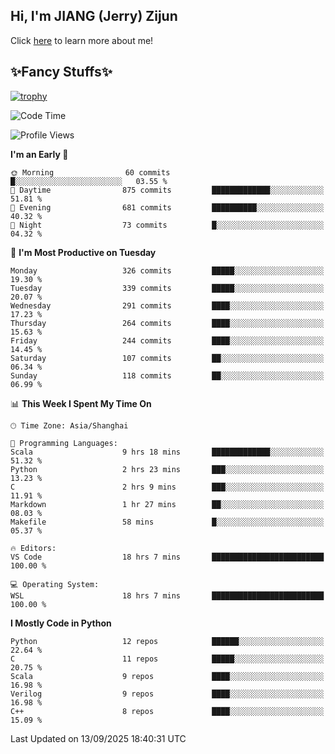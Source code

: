 ## Hi, I'm JIANG (Jerry) Zijun

Click [here](https://jzjerry.github.io/about/) to learn more about me!

## ✨Fancy Stuffs✨
[![trophy](https://github-profile-trophy.vercel.app/?username=jzjerry&theme=onedark)](https://github.com/ryo-ma/github-profile-trophy)
<!--START_SECTION:waka-->
![Code Time](http://img.shields.io/badge/Code%20Time-1%2C517%20hrs%2059%20mins-blue)

![Profile Views](http://img.shields.io/badge/Profile%20Views-0-blue)

**I'm an Early 🐤** 

```text
🌞 Morning                60 commits          █░░░░░░░░░░░░░░░░░░░░░░░░   03.55 % 
🌆 Daytime                875 commits         █████████████░░░░░░░░░░░░   51.81 % 
🌃 Evening                681 commits         ██████████░░░░░░░░░░░░░░░   40.32 % 
🌙 Night                  73 commits          █░░░░░░░░░░░░░░░░░░░░░░░░   04.32 % 
```
📅 **I'm Most Productive on Tuesday** 

```text
Monday                   326 commits         █████░░░░░░░░░░░░░░░░░░░░   19.30 % 
Tuesday                  339 commits         █████░░░░░░░░░░░░░░░░░░░░   20.07 % 
Wednesday                291 commits         ████░░░░░░░░░░░░░░░░░░░░░   17.23 % 
Thursday                 264 commits         ████░░░░░░░░░░░░░░░░░░░░░   15.63 % 
Friday                   244 commits         ████░░░░░░░░░░░░░░░░░░░░░   14.45 % 
Saturday                 107 commits         ██░░░░░░░░░░░░░░░░░░░░░░░   06.34 % 
Sunday                   118 commits         ██░░░░░░░░░░░░░░░░░░░░░░░   06.99 % 
```


📊 **This Week I Spent My Time On** 

```text
🕑︎ Time Zone: Asia/Shanghai

💬 Programming Languages: 
Scala                    9 hrs 18 mins       █████████████░░░░░░░░░░░░   51.32 % 
Python                   2 hrs 23 mins       ███░░░░░░░░░░░░░░░░░░░░░░   13.23 % 
C                        2 hrs 9 mins        ███░░░░░░░░░░░░░░░░░░░░░░   11.91 % 
Markdown                 1 hr 27 mins        ██░░░░░░░░░░░░░░░░░░░░░░░   08.03 % 
Makefile                 58 mins             █░░░░░░░░░░░░░░░░░░░░░░░░   05.37 % 

🔥 Editors: 
VS Code                  18 hrs 7 mins       █████████████████████████   100.00 % 

💻 Operating System: 
WSL                      18 hrs 7 mins       █████████████████████████   100.00 % 
```

**I Mostly Code in Python** 

```text
Python                   12 repos            ██████░░░░░░░░░░░░░░░░░░░   22.64 % 
C                        11 repos            █████░░░░░░░░░░░░░░░░░░░░   20.75 % 
Scala                    9 repos             ████░░░░░░░░░░░░░░░░░░░░░   16.98 % 
Verilog                  9 repos             ████░░░░░░░░░░░░░░░░░░░░░   16.98 % 
C++                      8 repos             ████░░░░░░░░░░░░░░░░░░░░░   15.09 % 
```




 Last Updated on 13/09/2025 18:40:31 UTC
<!--END_SECTION:waka-->
